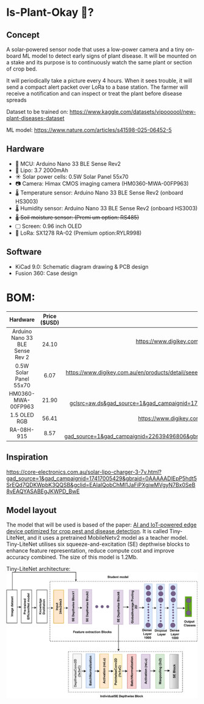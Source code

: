# Is-Plant-Okay 🌱?
## Concept
A solar-powered sensor node that uses a low-power camera and a tiny on-board ML model to detect early signs of plant disease. It will be mounted on a stake and its purpose is to continuously watch the same plant or section of crop bed. 

It will periodically take a picture every 4 hours. When it sees trouble, it will send a compact alert packet over LoRa to a base station. The farmer will receive a notification and can inspect or treat the plant before disease spreads

Dataset to be trained on: https://www.kaggle.com/datasets/vipoooool/new-plant-diseases-dataset

ML model: https://www.nature.com/articles/s41598-025-06452-5

## Hardware
- 🧠 MCU: Arduino Nano 33 BLE Sense Rev2 
- 🔋 Lipo: 3.7 2000mAh
- ☀️ Solar power cells: 0.5W Solar Panel 55x70
- 📷 Camera: Himax CMOS imaging camera (HM0360-MWA-00FP963)
- 🌡️ Temperature sensor: Arduino Nano 33 BLE Sense Rev2 (onboard HS3003)
- 🌡️ Humidity sensor: Arduino Nano 33 BLE Sense Rev2 (onboard HS3003)
- ~~🌡️ Soil moisture sensor: (Premi um option: RS485)~~
- 🖵 Screen: 0.96 inch OLED 
- 📡 LoRa: SX1278 RA-02 (Premium option:RYLR998)

## Software
- KiCad 9.0: Schematic diagram drawing & PCB design
- Fusion 360: Case design

# BOM:
| Hardware | Price ($USD) | Link |
| :------: | :---: | :--: |
| Arduino Nano 33 BLE Sense Rev 2 | 24.10 | https://www.digikey.com.au/en/products/detail/arduino/ABX00072/22478341?gclsrc=aw.ds&gad_source=1&gad_campaignid=22234799474&gbraid=0AAAAADrbLli1mxSf0QBCTxaTjv1b-k3Pd&gclid=CjwKCAjwuePGBhBZEiwAIGCVSy8whzDUQ_wo1qGUCEm0Dx-AgmW5Zc68ZqZuL7PP94tv6sZ8y9AFChoCTpcQAvD_BwE
| 0.5W Solar Panel 55x70 | 6.07 | https://www.digikey.com.au/en/products/detail/seeed-technology-co-ltd/313070004/5488049?gad_source=1&gad_campaignid=22258692864&gbraid=0AAAAADrbLlhlBg2sAgWDGFOENqgOK8itr&gclid=CjwKCAjwuePGBhBZEiwAIGCVS1SN-ztdDNMpsNeNdLkv1kFB5a2T7XsfMUYFsP6d9YNnIU8SkSqs2BoCFH4QAvD_BwE&gclsrc=aw.ds
| HM0360-MWA-00FP963 | 21.90 | https://www.digikey.com.au/en/products/detail/himax/HM0360-MWA-00FP963/14109819?gclsrc=aw.ds&gad_source=1&gad_campaignid=17413568847&gbraid=0AAAAADrbLlgyMTv95JMcJ6yXuerrPbv47&gclid=CjwKCAjwuePGBhBZEiwAIGCVS2BsgGUcC6Mo7IUe90jY_B7H7qjMXdXwqIchrUhshmXNRlemCx0_sxoCaBcQAvD_BwE
| 1.5 OLED RGB | 56.41| https://www.digikey.com.au/en/products/detail/newhaven-display-intl/NHD-1-5-128128ASC3/5788624?srsltid=AfmBOop7KIW_z4-CxohpvjG2sp7hZlhfLxDBvmxYbbApqQR8q-u4zEVF
| RA-08H-915 | 8.57 | https://www.digikey.com.au/en/products/detail/ai-thinker/RA-08H-915/16707735?gad_source=1&gad_campaignid=22639496806&gbraid=0AAAAADrbLlhmY8xnCCqB41RYChARVbrWO&gclid=CjwKCAjwuePGBhBZEiwAIGCVS5VgTjF6Pva9VdO0K95FJU2QNHNCBSVff3Mbs73edDpxMqlk5Dqt8hoC8MUQAvD_BwE&gclsrc=aw.ds

## Inspiration
https://core-electronics.com.au/solar-lipo-charger-3-7v.html?gad_source=1&gad_campaignid=17417005429&gbraid=0AAAAADlEpP5hdt5SrEQd7QDKWpbK3QQSB&gclid=EAIaIQobChMI1JaFiPXgjwMVgyN7Bx0SeB8vEAQYASABEgJKWPD_BwE

## Model layout
The model that will be used is based of the paper: [AI and IoT-powered edge device optimized for crop pest and disease detection](https://www.nature.com/articles/s41598-025-06452-5). It is called Tiny-LiteNet, and it uses a pretrained MobileNetv2 model as a teacher model. Tiny-LiteNet utilises six squeeze-and-excitation (SE) depthwise blocks to enhance feature representation, reduce compute cost and improve accuracy combined. The size of this model is 1.2Mb.

Tiny-LiteNet architecture:
![alt text](image.png)